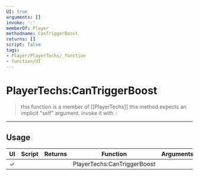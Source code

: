 ```yaml
---
UI: true
arguments: []
invoke: ':'
memberOf: Player
methodname: CanTriggerBoost
returns: []
script: false
tags:
- Player/PlayerTechs/_function
- function/UI
---
```

# PlayerTechs:CanTriggerBoost
> this function is a member of [[PlayerTechs]]
> this method expects an implicit "self" argument. invoke it with `:`
-----
## Usage
|  UI | Script | Returns | Function | Arguments |
|:---:|:------:|-------:|:--------:|:---------|
|✓| ||PlayerTechs:CanTriggerBoost||
